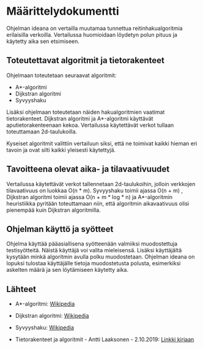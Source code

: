 # Määrittelydokumentti

Ohjelman ideana on vertailla muutamaa tunnettua reitinhakualgoritmia erilaisilla verkoilla. 
Vertailussa huomioidaan löydetyn polun pituus ja käytetty aika sen etsimiseen.

## Toteutettavat algoritmit ja tietorakenteet

Ohjelmaan toteutetaan seuraavat algoritmit:
 - A*-algoritmi
 - Dijkstran algoritmi
 - Syvyyshaku

Lisäksi ohjelmaan toteutetaan näiden hakualgoritmien vaatimat tietorakenteet. Dijkstran algoritmi ja A*-algoritmi käyttävät 
aputietorakenteenaan kekoa.
Vertailussa käytettävät verkot tullaan toteuttamaan 2d-taulukoilla.

Kyseiset algoritmit valittiin vertailuun siksi, että ne toimivat kaikki hieman eri tavoin ja ovat silti kaikki yleisesti käytettyjä.

## Tavoitteena olevat aika- ja tilavaativuudet

Vertailussa käytettävät verkot tallennetaan 2d-taulukoihin, jolloin verkkojen tilavaativuus on luokkaa O(n * m).
Syvyyshaku toimii ajassa O(n + m) , Dijkstran algoritmi toimii ajassa O(n + m * log * n) ja A*-algoritmin heuristiikka pyritään toteuttamaan 
niin, että algoritmin aikavaativuus olisi pienempää kuin Dijkstran algoritmilla.

## Ohjelman käyttö ja syötteet

Ohjelma käyttää pääasiallisena syötteenään valmiiksi muodostettuja testisyötteitä. Näistä käyttäjä voi valita mieleisensä.
Lisäksi käyttäjältä kysytään minkä algoritmin avulla polku muodostetaan. Ohjelman ideana on lopuksi tulostaa käyttäjälle tietoja muodostetusta polusta, esimerkiksi askelten määrä ja sen löytämiseen käytetty aika.

## Lähteet

- A*-algoritmi: [Wikipedia](https://en.wikipedia.org/wiki/A*_search_algorithm)

- Dijkstran algoritmi: [Wikipedia](https://en.wikipedia.org/wiki/Dijkstra%27s_algorithm)

- Syvyyshaku: [Wikipedia](https://en.wikipedia.org/wiki/Depth-first_search)

- Tietorakenteet ja algoritmit - Antti Laaksonen - 2.10.2019: [Linkki kirjaan](https://www.cs.helsinki.fi/u/ahslaaks/tirakirja/)



